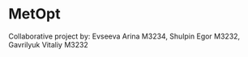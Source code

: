 # MetOpt
Collaborative project by: 
Evseeva Arina M3234, 
Shulpin Egor M3232, 
Gavrilyuk Vitaliy M3232
